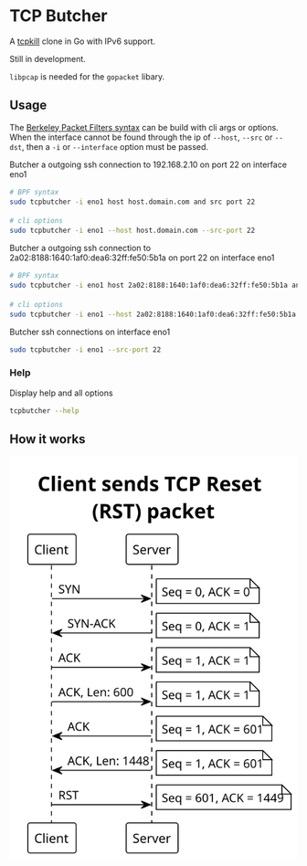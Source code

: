 # TCP Butcher

A [tcpkill](https://en.wikipedia.org/wiki/Tcpkill) clone in Go with IPv6 support.

Still in development.

`libpcap` is needed for the `gopacket` libary.

## Usage

The [Berkeley Packet Filters syntax](https://www.ibm.com/docs/en/qsip/7.4?topic=queries-berkeley-packet-filters) can be build with cli args or options.  
When the interface cannot be found through the ip of `--host`, `--src` or `--dst`,
then a `-i` or `--interface` option must be passed.


Butcher a outgoing ssh connection to 192.168.2.10 on port 22 on interface eno1

```bash
# BPF syntax
sudo tcpbutcher -i eno1 host host.domain.com and src port 22

# cli options
sudo tcpbutcher -i eno1 --host host.domain.com --src-port 22
```

Butcher a outgoing ssh connection to 2a02:8188:1640:1af0:dea6:32ff:fe50:5b1a on port 22 on interface eno1

```bash
# BPF syntax
sudo tcpbutcher -i eno1 host 2a02:8188:1640:1af0:dea6:32ff:fe50:5b1a and src port 22

# cli options
sudo tcpbutcher -i eno1 --host 2a02:8188:1640:1af0:dea6:32ff:fe50:5b1a --src-port 22
```

Butcher ssh connections on interface eno1

```bash
sudo tcpbutcher -i eno1 --src-port 22
```

### Help
Display help and all options

```bash
tcpbutcher --help
```

## How it works

![tcp rst](./docs/client-server.svg)
